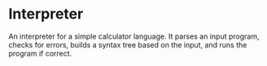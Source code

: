# Interpreter
An interpreter for a simple calculator language.  It parses an input program, checks for errors, builds a syntax tree based on the input, and runs the program if correct.
